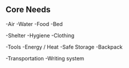 Core Needs
----------

-Air
-Water
-Food
-Bed

-Shelter
-Hygiene
-Clothing

-Tools
-Energy / Heat
-Safe Storage
-Backpack

-Transportation
-Writing system
